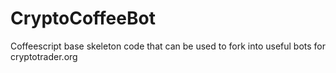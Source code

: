 CryptoCoffeeBot
===============

Coffeescript base skeleton code that can be used to fork into useful bots for cryptotrader.org


